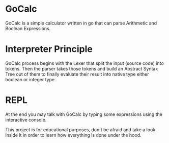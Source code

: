 # GoCalc
GoCalc is a simple calculator written in go that can parse Arithmetic and Boolean Expressions.

# Interpreter Principle
GoCalc process begins with the Lexer that split the input (source code) into tokens. Then the parser takes those tokens and build an Abstract Syntax Tree out of them to finally evaluate their result into native type either boolean or integer type.

# REPL
At the end you may talk with GoCalc by typing some expressions using the interactive console.

This project is for educational purposes, don't be afraid and take a look inside it in order to learn how everything is done under the hood.
